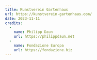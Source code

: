 ```yaml
---
title: Kunstverein Gartenhaus
url: https://kunstverein-gartenhaus.com/
date: 2023-11-11
credits:
  -
    name: Philipp Daun
    url: https://philippdaun.net
  -
    name: Fondazione Europa
    url: https://fondazione.biz
---
```

